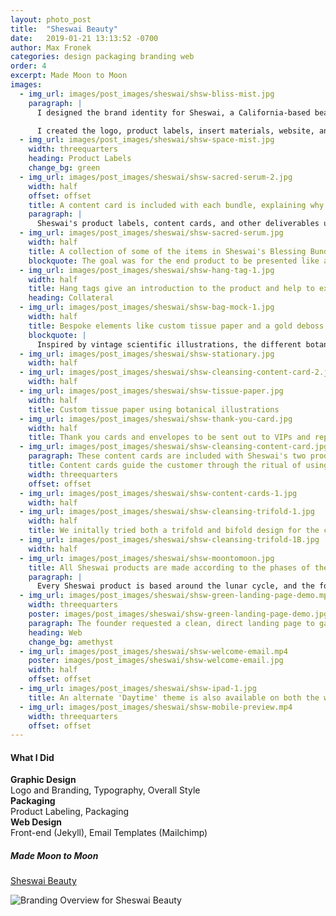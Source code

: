 ```yaml
---
layout: photo_post
title:  "Sheswai Beauty"
date:   2019-01-21 13:13:52 -0700
author: Max Fronek
categories: design packaging branding web
order: 4
excerpt: Made Moon to Moon
images:
  - img_url: images/post_images/sheswai/shsw-bliss-mist.jpg
    paragraph: |
      I designed the brand identity for Sheswai, a California-based beauty and wellness brand. The brand founder requested a clean and modern look that retained a somewhat homespun feel. They wanted to incorporate floral designs, the moon, and a 'California Cool' vibe.

      I created the logo, product labels, insert materials, website, and overall style guide. The founder asked for an update to their existing logo to incorporate the moon cycles into the existing heart shape. The two tail ends of the logo create the waxing and waning crescents, while the curves of the heart also echo the letter 'S', creating a bond between the company name and logo.
  - img_url: images/post_images/sheswai/shsw-space-mist.jpg 
    width: threequarters
    heading: Product Labels
    change_bg: green
  - img_url: images/post_images/sheswai/shsw-sacred-serum-2.jpg
    width: half 
    offset: offset 
    title: A content card is included with each bundle, explaining why each product was selected and instructions for use
    paragraph: |
      Sheswai's product labels, content cards, and other deliverables use botanical illustrations, natural materials, and a minimal color palette of cream, sage and gold.  A foil deboss adds an eye-catching accent to product hang tags and business cards without being overdone or distracting. Combined, these elements hold to the premium yet homespun ethos of the brand.
  - img_url: images/post_images/sheswai/shsw-sacred-serum.jpg
    width: half  
    title: A collection of some of the items in Sheswai's Blessing Bundle
    blockquote: The goal was for the end product to be presented like a well-thought-out gift from a friend &mdash; something that is exciting to open and is cherished when used.
  - img_url: images/post_images/sheswai/shsw-hang-tag-1.jpg 
    width: half
    title: Hang tags give an introduction to the product and help to explain their background
    heading: Collateral
  - img_url: images/post_images/sheswai/shsw-bag-mock-1.jpg
    width: half
    title: Bespoke elements like custom tissue paper and a gold deboss on the hang tag help to elevate the packaging while staying under budget.
    blockquote: |
      Inspired by vintage scientific illustrations, the different botanical drawings show the ingredients that make up each product and unify all aspects of the brand identity. 
  - img_url: images/post_images/sheswai/shsw-stationary.jpg 
    width: half
  - img_url: images/post_images/sheswai/shsw-cleansing-content-card-2.jpg
    width: half    
  - img_url: images/post_images/sheswai/shsw-tissue-paper.jpg 
    width: half
    title: Custom tissue paper using botanical illustrations   
  - img_url: images/post_images/sheswai/shsw-thank-you-card.jpg 
    width: half      
    title: Thank you cards and envelopes to be sent out to VIPs and repeat customers
  - img_url: images/post_images/sheswai/shsw-cleansing-content-card.jpg 
    paragraph: These content cards are included with Sheswai's two product kits. They walk the customer through the ritual of home cleansing, and help to build the experience of using the Sheswai product line. 
    title: Content cards guide the customer through the ritual of using one of Sheswai's bundles
    width: threequarters
    offset: offset
  - img_url: images/post_images/sheswai/shsw-content-cards-1.jpg 
    width: half
  - img_url: images/post_images/sheswai/shsw-cleansing-trifold-1.jpg 
    width: half    
    title: We initally tried both a trifold and bifold design for the content card, but ended up using the bifold version in final production
  - img_url: images/post_images/sheswai/shsw-cleansing-trifold-1B.jpg 
    width: half     
  - img_url: images/post_images/sheswai/shsw-moontomoon.jpg 
    title: All Sheswai products are made according to the phases of the moon, making it a vital part of the brand
    paragraph: |
      Every Sheswai product is based around the lunar cycle, and the founder wanted a visual representation of that to help explain its importance to customers. The symbol shows an abstract version of the cycles of the moon, and uses the same curves and angles as the logo to maintain continuity.
  - img_url: images/post_images/sheswai/shsw-green-landing-page-demo.mp4
    width: threequarters
    poster: images/post_images/sheswai/shsw-green-landing-page-demo.jpg
    paragraph: The founder requested a clean, direct landing page to gather emails before the product's official launch, and wanted to use a more colorful version of the flower illustrations found on the packaging and collateral.  The end result presents a lavender flower growing into the Sheswai logo, and clicking the 'moon-to-moon' symbol in the footer switches the active color theme.
    heading: Web 
    change_bg: amethyst
  - img_url: images/post_images/sheswai/shsw-welcome-email.mp4
    poster: images/post_images/sheswai/shsw-welcome-email.jpg
    width: half       
    offset: offset 
  - img_url: images/post_images/sheswai/shsw-ipad-1.jpg 
    title: An alternate 'Daytime' theme is also available on both the website and in email templates 
  - img_url: images/post_images/sheswai/shsw-mobile-preview.mp4
    width: threequarters
    offset: offset
---
```


#### What I Did  

**Graphic Design**  
Logo and Branding, Typography, Overall Style  
**Packaging**  
Product Labeling, Packaging  
**Web Design**  
Front-end (Jekyll), Email Templates (Mailchimp)

##### Made Moon to Moon
[Sheswai Beauty](http://sheswaibeauty.com)<br />

<img data-src="{{ site.photourl }}images/post_images/sheswai/shsw-brand-overview.jpg" data-srcset="{{  site.photourl }}images/post_images/sheswai/shsw-brand-overview.jpg{{ site.img_sizes.small }} 300w, {{  site.photourl }}images/post_images/sheswai/shsw-brand-overview.jpg{{ site.img_sizes.medium }} 480w, {{  site.photourl }}images/post_images/sheswai/shsw-brand-overview.jpg{{ site.img_sizes.grande }} 600w, {{  site.photourl }}images/post_images/sheswai/shsw-brand-overview.jpg{{ site.img_sizes.1k }} 1000w, {{  site.photourl }}images/post_images/sheswai/shsw-brand-overview.jpg{{ site.img_sizes.2k }} 2000w" class="lazyload" alt="Branding Overview for Sheswai Beauty" style="max-height: none;"/>